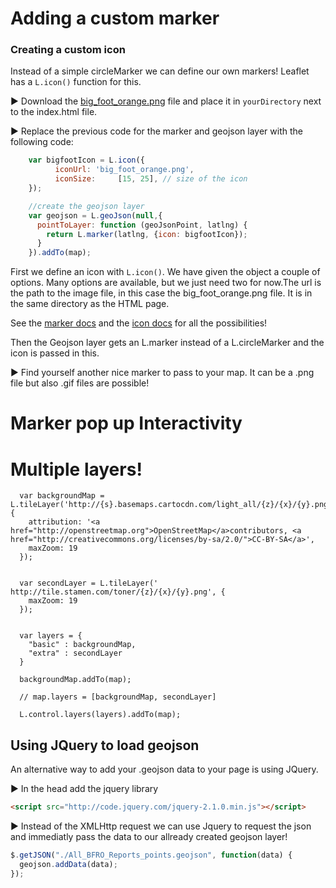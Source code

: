# Adding a custom marker

### Creating a custom icon

Instead of a simple circleMarker we can define our own markers! 
Leaflet has a `L.icon()` function for this.

:arrow_forward: Download the [big_foot_orange.png](https://raw.githubusercontent.com/NieneB/Webmapping_for_beginners/gh-pages/workshop/big_foot_orange.png) file and place it in `yourDirectory` next to the index.html file.

:arrow_forward: Replace the previous code for the marker and geojson layer with the following code: 

```js
    var bigfootIcon = L.icon({
          iconUrl: 'big_foot_orange.png',
          iconSize:     [15, 25], // size of the icon
    });

    //create the geojson layer
    var geojson = L.geoJson(null,{
      pointToLayer: function (geoJsonPoint, latlng) {
        return L.marker(latlng, {icon: bigfootIcon});
      }
    }).addTo(map);
```

First we define an icon with `L.icon()`. We have given the object a couple of options. Many options are available, but we just need two for now.The url is the path to the image file, in this case the big_foot_orange.png file.  It is in the same directory as the HTML page.

See the [marker docs](http://leafletjs.com/reference-1.1.0.html#marker) and the [icon docs](http://leafletjs.com/reference-1.1.0.html#icon) for all the possibilities!

Then the Geojson layer gets an L.marker instead of a L.circleMarker and the icon is passed in this.

:arrow_forward: Find yourself another nice marker to pass to your map. It can be a .png file but also .gif files are possible! 

# Marker pop up Interactivity

# Multiple layers!

      var backgroundMap = L.tileLayer('http://{s}.basemaps.cartocdn.com/light_all/{z}/{x}/{y}.png', {
        attribution: '<a href="http://openstreetmap.org">OpenStreetMap</a>contributors, <a href="http://creativecommons.org/licenses/by-sa/2.0/">CC-BY-SA</a>',
        maxZoom: 19
      });
      
      
      var secondLayer = L.tileLayer(' http://tile.stamen.com/toner/{z}/{x}/{y}.png', {
        maxZoom: 19
      });
      
      
      var layers = {
        "basic" : backgroundMap,
        "extra" : secondLayer
      }

      backgroundMap.addTo(map);

      // map.layers = [backgroundMap, secondLayer]

      L.control.layers(layers).addTo(map);



## Using JQuery to load geojson

An alternative way to add your .geojson data to your page is using JQuery.

:arrow_forward: In the head add the jquery library 

```html
<script src="http://code.jquery.com/jquery-2.1.0.min.js"></script>
```

:arrow_forward: Instead of the XMLHttp request we can use Jquery to request the json and immediatly pass the data to our allready created geojson layer!

```js
$.getJSON("./All_BFRO_Reports_points.geojson", function(data) {
  geojson.addData(data);
});

```
